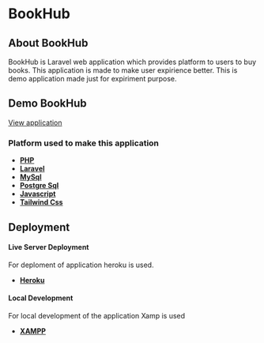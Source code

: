 # BookHub

## About BookHub

BookHub is Laravel web application which provides platform to users to buy books. This application is made to make user expirience better. This is demo application made just for expiriment purpose.

## Demo BookHub

[View application](http://bookhub-laravel.herokuapp.com/)

### Platform used to make this application

-   **[PHP](https://www.php.net/)**
-   **[Laravel](https://laravel.com/)**
-   **[MySql](https://www.mysql.com/)**
-   **[Postgre Sql](https://www.postgresql.org/)**
-   **[Javascript](https://www.javascript.com/)**
-   **[Tailwind Css](https://tailwindcss.com/)**

## Deployment

#### Live Server Deployment

For deploment of application heroku is used.

-   **[Heroku](https://www.heroku.com/)**

#### Local Development

For local development of the application Xamp is used

-   **[XAMPP](https://www.apachefriends.org/index.html)**
